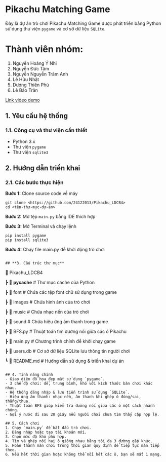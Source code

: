 # Pikachu Matching Game  

Đây là dự án trò chơi Pikachu Matching Game được phát triển bằng Python sử dụng thư viện `pygame` và cơ sở dữ liệu `SQLite`.  

# Thành viên nhóm:
1. Nguyễn Hoàng Ý Nhi 
2. Nguyễn Đức Tâm 
3. Nguyễn Nguyễn Trâm Anh 
4. Lê Hữu Nhật
5. Dương Thiên Phú
6. Lê Bảo Trân

[Link video demo](https://www.youtube.com/watch?v=Et3e5lX0GOU&t=21s)
## 1. Yêu cầu hệ thống  

### 1.1. Công cụ và thư viện cần thiết  
- Python 3.x  
- Thư viện `pygame`  
- Thư viện `sqlite3` 

## 2. Hướng dẫn triển khai  

### 2.1. Các bước thực hiện  

**Bước 1:** Clone source code về máy  
```
git clone <https://github.com/24122013/Pikachu_LDCB4>
cd <tên-thư-mục-dự-án>
```

**Bước 2:** Mở tệp `main.py` bằng IDE thích hợp  

**Bước 3:** Mở Terminal và chạy lệnh  
```
pip install pygame
pip install sqlite3
```

**Bước 4:** Chạy file main.py để khởi động trò chơi
```

## **3. Cấu trúc thư mục**  
```
📂 Pikachu_LDCB4

 ┣ 📂 __pycache__    # Thư mục cache của Python
 
 ┣ 📂 font           # Chứa các tệp font chữ sử dụng trong game
 
 ┣ 📂 images         # Chứa hình ảnh của trò chơi
 
 ┣ 📂 music          # Chứa nhạc nền của trò chơi
 
 ┣ 📂 sound          # Chứa hiệu ứng âm thanh trong game
 
 ┣ 📜 BFS.py         # Thuật toán tìm đường nối giữa các ô Pikachu
 
 ┣ 📜 main.py        # Chương trình chính để khởi chạy game
 
 ┣ 📜 users.db       # Cơ sở dữ liệu SQLite lưu thông tin người chơi
 
 ┗ 📜 README.md      # Hướng dẫn sử dụng & triển khai dự án
```

## 4. Tính năng chính  
- Giao diện đồ họa đẹp mắt sử dụng `pygame`.  
- 3 chế độ chơi: dễ, trung bình, khó với kích thước bàn chơi khác nhau.  
- Hệ thống đăng nhập & lưu tiến trình sử dụng `SQLite`.  
- Hiệu ứng âm thanh: nhạc nền, âm thanh khi ghép ô đúng/sai, thắng/thua.  
- Thuật toán BFS giúp kiểm tra đường nối giữa các ô một cách nhanh chóng.  
- Gợi ý nước đi sau 20 giây nếu người chơi chưa tìm thấy cặp hợp lệ.  

## 5. Cách chơi  
1. Chạy `main.py` để bắt đầu trò chơi.  
2. Đăng nhập hoặc tạo tài khoản mới.  
3. Chọn mức độ khó phù hợp.  
4. Tìm và ghép nối hai ô giống nhau bằng tối đa 3 đường gấp khúc.  
5. Hoàn thành màn chơi trong thời gian quy định để tiếp tục màn tiếp theo.  
6. Nếu hết thời gian hoặc không thể nối hết các ô, bạn sẽ mất 1 mạng.  
